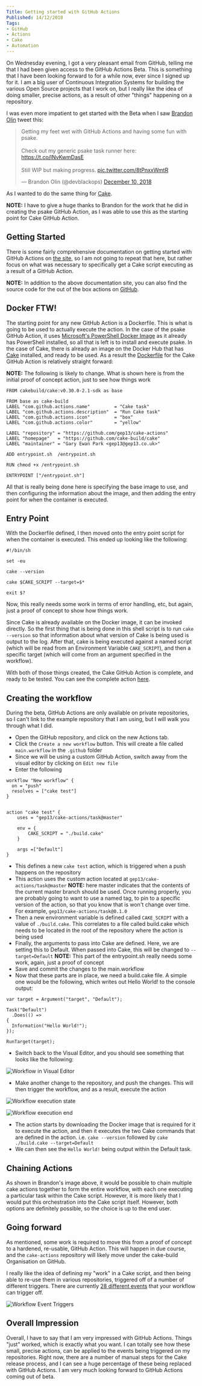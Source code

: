 ```yaml
---
Title: Getting started with GitHub Actions
Published: 14/12/2018
Tags:
- GitHub
- Actions
- Cake
- Automation
---
```


On Wednesday evening, I got a very pleasant email from GitHub, telling me that I had been given access to the GitHub Actions Beta.  This is something that I have been looking forward to for a while now, ever since I signed up for it.  I am a big user of Continuous Integration Systems for building the various Open Source projects that I work on, but I really like the idea of doing smaller, precise actions, as a result of other "things" happening on a repository.

I was even more impatient to get started with the Beta when I saw [Brandon Olin](https://twitter.com/devblackops) tweet this:

<blockquote class="twitter-tweet" data-lang="en"><p lang="en" dir="ltr">Getting my feet wet with GitHub Actions and having some fun with psake.<br><br>Check out my generic psake task runner here: <a href="https://t.co/lNvKwmDasE">https://t.co/lNvKwmDasE</a><br><br>Still WIP but making progress. <a href="https://t.co/8tPnxxWmtR">pic.twitter.com/8tPnxxWmtR</a></p>&mdash; Brandon Olin (@devblackops) <a href="https://twitter.com/devblackops/status/1072036355855671297?ref_src=twsrc%5Etfw">December 10, 2018</a></blockquote>
<script async src="https://platform.twitter.com/widgets.js" charset="utf-8"></script>

As I wanted to do the same thing for [Cake](https://cakebuild.net/).

**NOTE:** I have to give a huge thanks to Brandon for the work that he did in creating the psake GitHub Action, as I was able to use this as the starting point for Cake GitHub Action.

## Getting Started

There is some fairly comprehensive documentation on getting started with GitHub Actions on [the site](https://developer.github.com/actions), so I am not going to repeat that here, but rather focus on what was necessary to specifically get a Cake script executing as a result of a GitHub Action.

**NOTE:** In addition to the above documentation site, you can also find the source code for the out of the box actions on [GitHub](https://github.com/actions).

## Docker FTW!

The starting point for any new GitHub Action is a Dockerfile.  This is what is going to be used to actually execute the action.  In the case of the psake GitHub Action, it uses [Microsoft's PowerShell Docker Image](https://hub.docker.com/r/microsoft/powershell/) as it already has PowerShell installed, so all that is left is to install and execute psake.  In the case of Cake, there is already an image on the Docker Hub that has [Cake](https://hub.docker.com/r/cakebuild/cake) installed, and ready to be used.  As a result the [Dockerfile](https://github.com/gep13/cake-actions/blob/master/task/Dockerfile) for the Cake GitHub Action is relatively straight forward:

**NOTE:** The following is likely to change.  What is shown here is from the initial proof of concept action, just to see how things work

```shell
FROM cakebuild/cake:v0.30.0-2.1-sdk as base

FROM base as cake-build
LABEL "com.github.actions.name"         = "Cake task"
LABEL "com.github.actions.description"  = "Run Cake task"
LABEL "com.github.actions.icon"         = "box"
LABEL "com.github.actions.color"        = "yellow"

LABEL "repository" = "https://github.com/gep13/cake-actions"
LABEL "homepage"   = "https://github.com/cake-build/cake"
LABEL "maintainer" = "Gary Ewan Park <gep13@gep13.co.uk>"

ADD entrypoint.sh  /entrypoint.sh

RUN chmod +x /entrypoint.sh

ENTRYPOINT ["/entrypoint.sh"]
```

All that is really being done here is specifying the base image to use, and then configuring the information about the image, and then adding the entry point for when the container is executed.

## Entry Point

With the Dockerfile defined, I then moved onto the entry point script for when the container is executed.  This ended up looking like the following:

```shell
#!/bin/sh

set -eu

cake --version

cake $CAKE_SCRIPT --target=$*

exit $?
```

Now, this really needs some work in terms of error handling, etc, but again, just a proof of concept to show how things work.

Since Cake is already available on the Docker image, it can be invoked directly.  So the first thing that is being done in this shell script is to run `cake --version` so that information about what version of Cake is being used is output to the log.  After that, cake is being executed against a named script (which will be read from an Environment Variable `CAKE_SCRIPT`), and then a specific target (which will come from an argument specified in the workflow).

With both of those things created, the Cake GitHub Action is complete, and ready to be tested.  You can see the complete action [here](https://github.com/gep13/cake-actions/tree/master/task).

## Creating the workflow

During the beta, GitHub Actions are only available on private repositories, so I can't link to the example repository that I am using, but I will walk you through what I did.

* Open the GitHub repository, and click on the new Actions tab.
* Click the `Create a new workflow` button.  This will create a file called `main.workflow` in the `.github` folder
* Since we will be using a custom GitHub Action, switch away from the visual editor by clicking on `Edit new file`
* Enter the following

```shell
workflow "New workflow" {
  on = "push"
  resolves = ["cake test"]
}


action "cake test" {
    uses = "gep13/cake-actions/task@master"

    env = {
        CAKE_SCRIPT = "./build.cake"
    }

    args =["Default"]
}
```

* This defines a new `cake test` action, which is triggered when a push happens on the repository
* This action uses the custom action located at `gep13/cake-actions/task@master` **NOTE:** here master indicates that the contents of the current master branch should be used.  Once running properly, you are probably going to want to use a named tag, to pin to a specific version of the action, so that you know that is won't change over time.  For example, `gep13/cake-actions/task@0.1.0`
* Then a new environment variable is defined called `CAKE_SCRIPT` with a value of `./build.cake`.  This correlates to a file called build.cake which needs to be located in the root of the repository where the action is being used
* Finally, the arguments to pass into Cake are defined.  Here, we are setting this to Default.  When passed into Cake, this will be changed to `--target=Default`  **NOTE:** This part of the entrypoint.sh really needs some work, again, just a proof of concept
* Save and commit the changes to the main.workflow
* Now that these parts are in place, we need a build.cake file.  A simple one would be the following, which writes out Hello World! to the console output:

```shell
var target = Argument("target", "Default");

Task("Default")
  .Does(() =>
{
  Information("Hello World!");
});

RunTarget(target);
```

* Switch back to the Visual Editor, and you should see something that looks like the following:

![Workflow in Visual Editor](https://gep13wpstorage.blob.core.windows.net/gep13/2018/12/14/workflow-in-visual-editor.png)

* Make another change to the repository, and push the changes.  This will then trigger the workflow, and as a result, execute the action

![Workflow execution state](https://gep13wpstorage.blob.core.windows.net/gep13/2018/12/14/workflow-execution-start.png)

![Workflow execution end](https://gep13wpstorage.blob.core.windows.net/gep13/2018/12/14/workflow-execution-end.png)

* The action starts by downloading the Docker image that is required for it to execute the action, and then it executes the two Cake commands that are defined in the action.  i.e. `cake --version` followed by `cake ./build.cake --target=Default`
* We can then see the `Hello World!` being output within the Default task.

## Chaining Actions

As shown in Brandon's image above, it would be possible to chain multiple cake actions together to form the entire workflow, with each one executing a particular task within the Cake script.  However, it is more likely that I would put this orchestration into the Cake script itself.  However, both options are definitely possible, so the choice is up to the end user.

## Going forward

As mentioned, some work is required to move this from a proof of concept to a hardened, re-usable, GitHub Action.  This will happen in due course, and the `cake-actions` repository will likely move under the cake-build Organisation on GitHub.

I really like the idea of defining my "work" in a Cake script, and then being able to re-use them in various repositories, triggered off of a number of different triggers.  There are currently [28 different events](https://developer.github.com/actions/creating-workflows/workflow-configuration-options/#events-supported-in-workflow-files) that your workflow can trigger off.

![Workflow Event Triggers](https://gep13wpstorage.blob.core.windows.net/gep13/2018/12/14/workflow-triggers.png)

## Overall Impression

Overall, I have to say that I am very impressed with GitHub Actions.  Things "just" worked, which is exactly what you want.  I can totally see how these small, precise actions, can be applied to the events being triggered on my repositories.  Right now, there are a number of manual steps for the Cake release process, and I can see a huge percentage of these being replaced with GitHub Actions.  I am very much looking forward to GitHub Actions coming out of beta.
